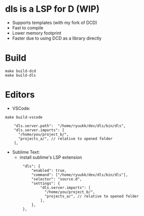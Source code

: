 # dls is a LSP for D (WIP)


- Supports templates (with my fork of DCD)
- Fast to compile
- Lower memory footprint
- Faster due to using DCD as a library directly



# Build

```
make build-dcd
make build-dls
```

# Editors

- VSCode:

```
make build-vscode
```

```json5
    "dls.server.path":  "/home/ryuukk/dev/dls/bin/dls",
    "dls.server.imports": [
      "/home/you/project_b/",
      "projects_a/", // relative to opened folder
    ],
```

- Sublime Text:
    - install sublime's LSP extension
```json5
        "dls": {
            "enabled": true,
            "command": ["/home/ryuukk/dev/dls/bin/dls"],
            "selector": "source.d",
            "settings": {
                "dls.server.imports": [
                  "/home/you/project_b/",
                  "projects_a/", // relative to opened folder
                ],
            },
        },
```